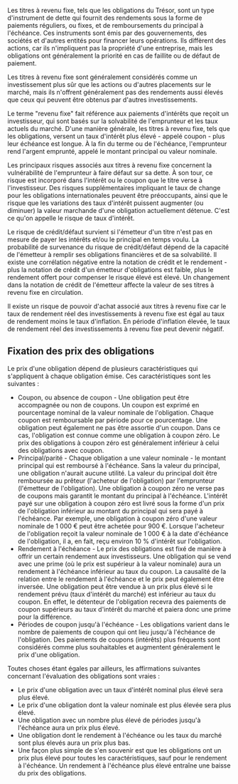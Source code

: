 Les titres à revenu fixe, tels que les obligations du Trésor, sont un type d'instrument de dette qui fournit des rendements sous la forme de paiements réguliers, ou fixes, et de remboursements du principal à l'échéance. Ces instruments sont émis par des gouvernements, des sociétés et d'autres entités pour financer leurs opérations. Ils diffèrent des actions, car ils n'impliquent pas la propriété d'une entreprise, mais les obligations ont généralement la priorité en cas de faillite ou de défaut de paiement.

Les titres à revenu fixe sont généralement considérés comme un investissement plus sûr que les actions ou d'autres placements sur le marché, mais ils n'offrent généralement pas des rendements aussi élevés que ceux qui peuvent être obtenus par d'autres investissements.

Le terme "revenu fixe" fait référence aux paiements d'intérêts que reçoit un investisseur, qui sont basés sur la solvabilité de l'emprunteur et les taux actuels du marché. D'une manière générale, les titres à revenu fixe, tels que les obligations, versent un taux d'intérêt plus élevé - appelé coupon - plus leur échéance est longue. À la fin du terme ou de l'échéance, l'emprunteur rend l'argent emprunté, appelé le montant principal ou valeur nominale.

Les principaux risques associés aux titres à revenu fixe concernent la vulnérabilité de l'emprunteur à faire défaut sur sa dette. À son tour, ce risque est incorporé dans l'intérêt ou le coupon que le titre verse à l'investisseur. Des risques supplémentaires impliquant le taux de change pour les obligations internationales peuvent être préoccupants, ainsi que le risque que les variations des taux d'intérêt puissent augmenter (ou diminuer) la valeur marchande d'une obligation actuellement détenue. C'est ce qu'on appelle le risque de taux d'intérêt.

Le risque de crédit/défaut survient si l'émetteur d'un titre n'est pas en mesure de payer les intérêts et/ou le principal en temps voulu. La probabilité de survenance du risque de crédit/défaut dépend de la capacité de l'émetteur à remplir ses obligations financières et de sa solvabilité. Il existe une corrélation négative entre la notation de crédit et le rendement - plus la notation de crédit d'un émetteur d'obligations est faible, plus le rendement offert pour compenser le risque élevé est élevé. Un changement dans la notation de crédit de l'émetteur affecte la valeur de ses titres à revenu fixe en circulation.

Il existe un risque de pouvoir d'achat associé aux titres à revenu fixe car le taux de rendement réel des investissements à revenu fixe est égal au taux de rendement moins le taux d'inflation. En période d'inflation élevée, le taux de rendement réel des investissements à revenu fixe peut devenir négatif.

## Fixation des prix des obligations

Le prix d'une obligation dépend de plusieurs caractéristiques qui s'appliquent à chaque obligation émise. Ces caractéristiques sont les suivantes :

- Coupon, ou absence de coupon - Une obligation peut être accompagnée ou non de coupons. Un coupon est exprimé en pourcentage nominal de la valeur nominale de l'obligation. Chaque coupon est remboursable par période pour ce pourcentage. Une obligation peut également ne pas être assortie d'un coupon. Dans ce cas, l'obligation est connue comme une obligation à coupon zéro. Le prix des obligations à coupon zéro est généralement inférieur à celui des obligations avec coupon.
- Principal/parité - Chaque obligation a une valeur nominale - le montant principal qui est remboursé à l'échéance. Sans la valeur du principal, une obligation n'aurait aucune utilité. La valeur du principal doit être remboursée au prêteur (l'acheteur de l'obligation) par l'emprunteur (l'émetteur de l'obligation). Une obligation à coupon zéro ne verse pas de coupons mais garantit le montant du principal à l'échéance. L'intérêt payé sur une obligation à coupon zéro est livré sous la forme d'un prix de l'obligation inférieur au montant du principal qui sera payé à l'échéance. Par exemple, une obligation à coupon zéro d'une valeur nominale de 1 000 € peut être achetée pour 900 €. Lorsque l'acheteur de l'obligation reçoit la valeur nominale de 1 000 € à la date d'échéance de l'obligation, il a, en fait, reçu environ 10 % d'intérêt sur l'obligation.
- Rendement à l'échéance - Le prix des obligations est fixé de manière à offrir un certain rendement aux investisseurs. Une obligation qui se vend avec une prime (où le prix est supérieur à la valeur nominale) aura un rendement à l'échéance inférieur au taux du coupon. La causalité de la relation entre le rendement à l'échéance et le prix peut également être inversée. Une obligation peut être vendue à un prix plus élevé si le rendement prévu (taux d'intérêt du marché) est inférieur au taux du coupon. En effet, le détenteur de l'obligation recevra des paiements de coupon supérieurs au taux d'intérêt du marché et paiera donc une prime pour la différence.
- Périodes de coupon jusqu'à l'échéance - Les obligations varient dans le nombre de paiements de coupon qui ont lieu jusqu'à l'échéance de l'obligation. Des paiements de coupons (intérêts) plus fréquents sont considérés comme plus souhaitables et augmentent généralement le prix d'une obligation.

Toutes choses étant égales par ailleurs, les affirmations suivantes concernant l'évaluation des obligations sont vraies :

- Le prix d'une obligation avec un taux d'intérêt nominal plus élevé sera plus élevé.
- Le prix d'une obligation dont la valeur nominale est plus élevée sera plus élevé.
- Une obligation avec un nombre plus élevé de périodes jusqu'à l'échéance aura un prix plus élevé.
- Une obligation dont le rendement à l'échéance ou les taux du marché sont plus élevés aura un prix plus bas.
- Une façon plus simple de s'en souvenir est que les obligations ont un prix plus élevé pour toutes les caractéristiques, sauf pour le rendement à l'échéance. Un rendement à l'échéance plus élevé entraîne une baisse du prix des obligations.